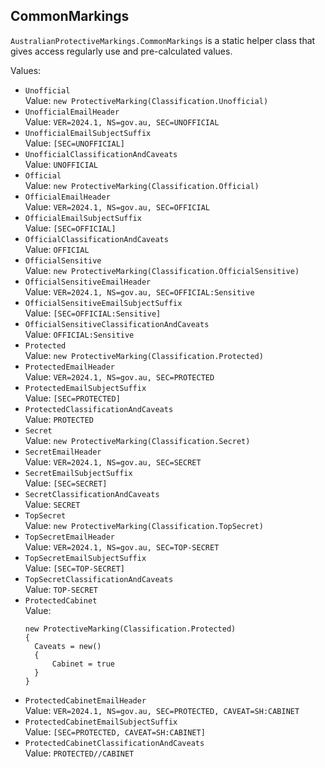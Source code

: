 ## CommonMarkings

`AustralianProtectiveMarkings.CommonMarkings` is a static helper class that gives access regularly use and pre-calculated values.

Values:

 * `Unofficial`<br>
   Value: `new ProtectiveMarking(Classification.Unofficial)`
 * `UnofficialEmailHeader`<br>
   Value: `VER=2024.1, NS=gov.au, SEC=UNOFFICIAL`
 * `UnofficialEmailSubjectSuffix`<br>
   Value: `[SEC=UNOFFICIAL]`
 * `UnofficialClassificationAndCaveats`<br>
   Value: `UNOFFICIAL`
 * `Official`<br>
   Value: `new ProtectiveMarking(Classification.Official)`
 * `OfficialEmailHeader`<br>
   Value: `VER=2024.1, NS=gov.au, SEC=OFFICIAL`
 * `OfficialEmailSubjectSuffix`<br>
   Value: `[SEC=OFFICIAL]`
 * `OfficialClassificationAndCaveats`<br>
   Value: `OFFICIAL`
 * `OfficialSensitive`<br>
   Value: `new ProtectiveMarking(Classification.OfficialSensitive)`
 * `OfficialSensitiveEmailHeader`<br>
   Value: `VER=2024.1, NS=gov.au, SEC=OFFICIAL:Sensitive`
 * `OfficialSensitiveEmailSubjectSuffix`<br>
   Value: `[SEC=OFFICIAL:Sensitive]`
 * `OfficialSensitiveClassificationAndCaveats`<br>
   Value: `OFFICIAL:Sensitive`
 * `Protected`<br>
   Value: `new ProtectiveMarking(Classification.Protected)`
 * `ProtectedEmailHeader`<br>
   Value: `VER=2024.1, NS=gov.au, SEC=PROTECTED`
 * `ProtectedEmailSubjectSuffix`<br>
   Value: `[SEC=PROTECTED]`
 * `ProtectedClassificationAndCaveats`<br>
   Value: `PROTECTED`
 * `Secret`<br>
   Value: `new ProtectiveMarking(Classification.Secret)`
 * `SecretEmailHeader`<br>
   Value: `VER=2024.1, NS=gov.au, SEC=SECRET`
 * `SecretEmailSubjectSuffix`<br>
   Value: `[SEC=SECRET]`
 * `SecretClassificationAndCaveats`<br>
   Value: `SECRET`
 * `TopSecret`<br>
   Value: `new ProtectiveMarking(Classification.TopSecret)`
 * `TopSecretEmailHeader`<br>
   Value: `VER=2024.1, NS=gov.au, SEC=TOP-SECRET`
 * `TopSecretEmailSubjectSuffix`<br>
   Value: `[SEC=TOP-SECRET]`
 * `TopSecretClassificationAndCaveats`<br>
   Value: `TOP-SECRET`
 * `ProtectedCabinet`<br>
   Value:
   ```
   new ProtectiveMarking(Classification.Protected)
   {
     Caveats = new()
     {
         Cabinet = true
     }
   }
   ```
 * `ProtectedCabinetEmailHeader`<br>
   Value: `VER=2024.1, NS=gov.au, SEC=PROTECTED, CAVEAT=SH:CABINET`
 * `ProtectedCabinetEmailSubjectSuffix`<br>
   Value: `[SEC=PROTECTED, CAVEAT=SH:CABINET]`
 * `ProtectedCabinetClassificationAndCaveats`<br>
   Value: `PROTECTED//CABINET`
